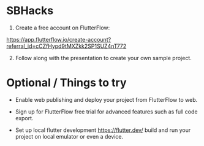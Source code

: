 # SBHacks

1. Create a free account on FlutterFlow:

https://app.flutterflow.io/create-account?referral_id=cCZfHypd9tMXZkk2SP1SUZ4nT772

2. Follow along with the presentation to create your own sample project.


# Optional / Things to try

- Enable web publishing and deploy your project from FlutterFlow to web.

- Sign up for FlutterFlow free trial for advanced features such as full code export.

- Set up local flutter development https://flutter.dev/ build and run your project on local emulator or even a device.
